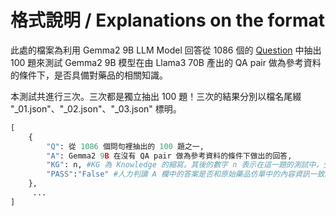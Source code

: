 # 格式說明 / Explanations on the format

此處的檔案為利用 Gemma2 9B LLM Model 回答從 1086 個的 [Question](https://github.com/PeterWolf-tw/QApair/tree/main/Test) 中抽出 100 題來測試 Gemma2 9B 模型在由 Llama3 70B 產出的 QA pair 做為參考資料的條件下，是否具備對藥品的相關知識。

本測試共進行三次。三次都是獨立抽出 100 題！三次的結果分別以檔名尾綴 "_01.json"、"_02.json"、"_03.json" 標明。

```python
[
    {
        "Q": 從 1086 個問句裡抽出的 100 題之一,
        "A": Gemma2 9B 在沒有 QA pair 做為參考資料的條件下做出的回答,
        "KG": n, #KG 為 Knowledge 的縮寫。其後的數字 n 表示在這一題的測試中，受測模型 (此時為 Gemma2 9B) 接收到 Q 的同時，也拿到幾組 QA pair 做為參考。此值為 0 時表示「沒有 QA pair 做為參考資料」。
        "PASS":"False" #人力判讀 A 欄中的答案是否和原始藥品仿單中的內容資訊一致。若一致，本欄值為 True，若不一致，則為 False。本欄採寬鬆判斷，只要有部份和仿單內容一樣，就視為 True。
    },
     ...
]
```

